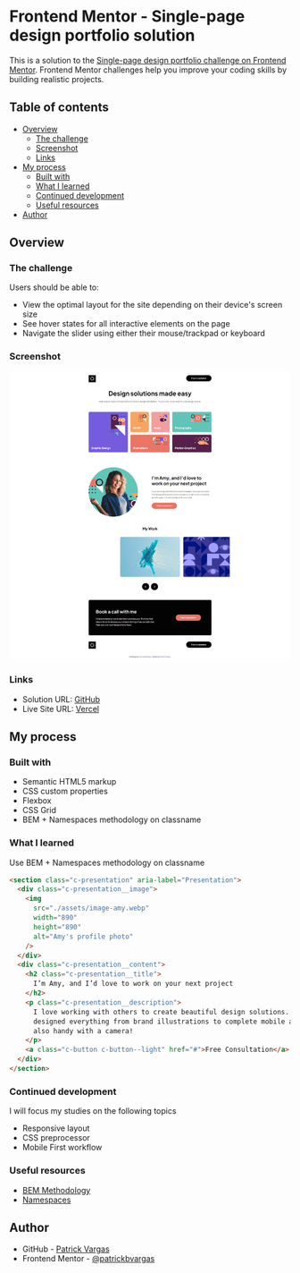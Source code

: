 # Frontend Mentor - Single-page design portfolio solution

This is a solution to the [Single-page design portfolio challenge on Frontend Mentor](https://www.frontendmentor.io/challenges/singlepage-design-portfolio-2MMhyhfKVo). Frontend Mentor challenges help you improve your coding skills by building realistic projects.

## Table of contents

- [Overview](#overview)
  - [The challenge](#the-challenge)
  - [Screenshot](#screenshot)
  - [Links](#links)
- [My process](#my-process)
  - [Built with](#built-with)
  - [What I learned](#what-i-learned)
  - [Continued development](#continued-development)
  - [Useful resources](#useful-resources)
- [Author](#author)

## Overview

### The challenge

Users should be able to:

- View the optimal layout for the site depending on their device's screen size
- See hover states for all interactive elements on the page
- Navigate the slider using either their mouse/trackpad or keyboard

### Screenshot

![](./screenshot.jpeg)

### Links

- Solution URL: [GitHub](https://github.com/patrickbvargas/single-page-design-portfolio)
- Live Site URL: [Vercel](https://single-page-design-portfolio-patrickbvargas.vercel.app/)

## My process

### Built with

- Semantic HTML5 markup
- CSS custom properties
- Flexbox
- CSS Grid
- BEM + Namespaces methodology on classname

### What I learned

Use BEM + Namespaces methodology on classname

```html
<section class="c-presentation" aria-label="Presentation">
  <div class="c-presentation__image">
    <img
      src="./assets/image-amy.webp"
      width="890"
      height="890"
      alt="Amy's profile photo"
    />
  </div>
  <div class="c-presentation__content">
    <h2 class="c-presentation__title">
      I’m Amy, and I’d love to work on your next project
    </h2>
    <p class="c-presentation__description">
      I love working with others to create beautiful design solutions. I’ve
      designed everything from brand illustrations to complete mobile apps. I’m
      also handy with a camera!
    </p>
    <a class="c-button c-button--light" href="#">Free Consultation</a>
  </div>
</section>
```

### Continued development

I will focus my studies on the following topics

- Responsive layout
- CSS preprocessor
- Mobile First workflow

### Useful resources

- [BEM Methodology](https://getbem.com/)
- [Namespaces](https://csswizardry.com/2015/03/more-transparent-ui-code-with-namespaces/)

## Author

- GitHub - [Patrick Vargas](https://github.com/patrickbvargas)
- Frontend Mentor - [@patrickbvargas](https://www.frontendmentor.io/profile/patrickbvargas)
